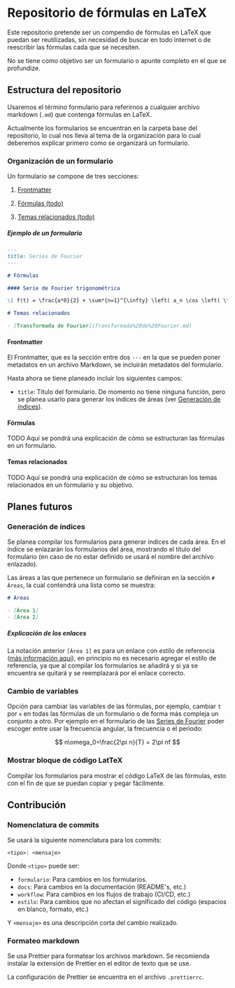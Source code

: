 # Repositorio de fórmulas en LaTeX

Este repositorio pretende ser un compendio de fórmulas en LaTeX que puedan ser reutilizadas, sin necesidad de buscar en todo internet o de reescribir las fórmulas cada que se necesiten.

No se tiene como objetivo ser un formulario o apunte completo en el que se profundize.

## Estructura del repositorio

Usaremos el término formulario para referirnos a cualquier archivo markdown (`.md`) que contenga fórmulas en LaTeX.

Actualmente los formularios se encuentran en la carpeta base del repositorio, lo cual nos lleva al tema de la organización para lo cual deberemos explicar primero como se organizará un formulario.

### Organización de un formulario

Un formulario se compone de tres secciones:

1. [Frontmatter](#frontmatter)

2. [Fórmulas (todo)](#fórmulas)
3. [Temas relacionados (todo)](#temas-relacionados)

##### Ejemplo de un formulario

```markdown
---
title: Series de Fourier
---

# Fórmulas

#### Serie de Fourier trigonométrica

\[ f(t) = \frac{a*0}{2} + \sum*{n=1}^{\infty} \left( a_n \cos \left( \frac{2\pi n t}{T} \right) + b_n \sin \left( \frac{2\pi n t}{T} \right) \right) \]

# Temas relacionados

- [Transformada de Fourier](Transformada%20de%20Fourier.md)
```

#### Frontmatter

El Frontmatter, que es la sección entre dos `---` en la que se pueden poner metadatos en un archivo Markdown, se incluirán metadatos del formulario.

Hasta ahora se tiene planeado incluir los siguientes campos:

- `title`: Título del formulario. De momento no tiene ninguna función, pero se planea usarlo para generar los índices de áreas (ver [Generación de índices](#generación-de-índices)).

#### Fórmulas

TODO Aquí se pondrá una explicación de cómo se estructuran las fórmulas en un formulario.

#### Temas relacionados

TODO Aquí se pondrá una explicación de cómo se estructuran los temas relacionados en un formulario y su objetivo.

## Planes futuros

### Generación de índices

Se planea compilar los formularios para generar índices de cada área. En el índice se enlazarán los formularios del área, mostrando el título del formulario (en caso de no estar definido se usará el nombre del archivo enlazado).

Las áreas a las que pertenece un formulario se definiran en la sección `# Áreas`, la cual contendrá una lista como se muestra:

```markdown
# Áreas

- [Área 1]
- [Área 2]
```

##### Explicación de los enlaces

La notación anterior `[Área 1]` es para un enlace con estilo de referencia ([más información aquí](https://www.markdownguide.org/basic-syntax/#reference-style-links)), en principio no es necesario agregar el estilo de referencia, ya que al compilar los formularios se añadirá y si ya se encuentra se quitará y se reemplazará por el enlace correcto.

### Cambio de variables

Opción para cambiar las variables de las fórmulas, por ejemplo, cambiar `t` por `x` en todas las fórmulas de un formulario o de forma más compleja un conjunto a otro. Por ejemplo en el formulario de las [Series de Fourier](formularios/Series%20de%20Fourier.md) poder escoger entre usar la frecuencia angular, la frecuencia o el periodo:

$$
n\omega_0=\frac{2\pi n}{T} = 2\pi nf
$$

### Mostrar bloque de código LatTeX

Compilar los formularios para mostrar el código LaTeX de las fórmulas, esto con el fin de que se puedan copiar y pegar fácilmente.

## Contribución

### Nomenclatura de commits

Se usará la siguiente nomenclatura para los commits:

```plaintext
<tipo>: <mensaje>
```

Donde `<tipo>` puede ser:

- `formulario`: Para cambios en los formularios.
- `docs`: Para cambios en la documentación (README's, etc.)
- `workflow`: Para cambios en los flujos de trabajo (CI/CD, etc.)
- `estilo`: Para cambios que no afectan el significado del código (espacios en blanco, formato, etc.)

Y `<mensaje>` es una descripción corta del cambio realizado.

### Formateo markdown

Se usa Prettier para formatear los archivos markdown. Se recomienda instalar la extensión de Prettier en el editor de texto que se use.

La configuración de Prettier se encuentra en el archivo `.prettierrc`.
